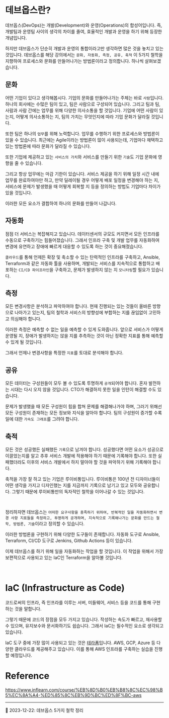 # 데브옵스란?

데브옵스(DevOps)는 개발(Development)와 운영(Operations)의 합성어입니다. 즉, 개발팀과 운영팀 사이의 생각의 차이를 줄여, 효율적인 개발과 운영을 하기 위해 등장한 개념입니다.

하지만 데브옵스가 단순히 개발과 운영의 통합이라고만 생각하면 많은 것을 놓치고 있는 것입니다. 데브옵스를 해당 강의에서는 `문화, 자동화, 측정, 공유, 축적` 이 5가지 철학을 지향하여 프로세스와 문화를 만들어나가는 방법론이라고 정의합니다. 하나씩 살펴보겠습니다.

## 문화

어떤 기업이 있다고 생각해봅시다. 기업의 문화를 만들어나가는 주체는 바로 `사람`입니다. 하나의 회사에는 수많은 팀이 있고, 팀은 사람으로 구성되어 있습니다. 그리고 팀과 팀, 사람과 사람 간에는 업무를 위해 다양한 의사소통을 할 것입니다. 기업에 어떤 사람이 있는지, 어떻게 의사소통하는 지, 팀의 가치는 무엇인지에 따라 기업 문화가 달라질 것입니다.

또한 팀은 하나의 `업무`를 위해 노력합니다. 업무를 수행하기 위한 프로세스와 방법론이 있을 수 있습니다. 최근에는 Agile이라는 방법론이 많이 사용되는데, 기업마다 채택하고 있는 방법론에 따라 문화가 달라질 수 있습니다.

또한 기업에 제공하고 있는 `서비스의 가치`와 서비스를 만들기 위한 `기술`도 기업 문화에 영향을 줄 수 있습니다.

그리고 항상 업무에는 마감 기한이 있습니다. 서비스 제공을 하기 위해 일정 시간 내에 업무를 완료하여야만 하고, 만약 딜레이될 경우 어떻게 배포 일정을 변경해야 하는 지, 서비스에 문제가 발생했을 때 어떻게 회복할 지 등을 정의하는 방법도 기업마다 차이가 있을 것입니다.

이러한 모든 요소가 결합하여 하나의 문화를 만들어 나갑니다.

## 자동화

점점 더 서비스는 복잡해지고 있습니다. 데이터센서의 규모도 커지면서 모든 인프라를 수동으로 구축하기는 힘들어졌습니다. 그래서 인프라 구축 및 개발 업무를 자동화하여 변경에 유연하고 장애에 빠르게 대응할 수 있도록 하는 것이 중요해졌습니다.

`클라우드`를 통해 언제든 확장 및 축소할 수 있는 탄력적인 인프라를 구축하고, Ansible, Terraform과 같은 자동화 툴을 사용하며, 개발되는 서비스를 지속적으로 통합하고 배포하는 `CI/CD 파이프라인`을 구축하고, 문제가 발생하지 않는 지 `모니터링`할 필요가 있습니다.

## 측정

모든 변경사항은 분석하고 파악하여야 합니다. 현재 진행되는 있는 것들이 올바른 방향으로 나아가고 있는지, 팀의 철학과 서비스의 방향성에 부합하는 지를 끊임없이 고민하고 의심해야 합니다.

이러한 측정은 예측할 수 없는 일을 예측할 수 있게 도와줍니다. 앞으로 서비스가 어떻게 운영될 지, 장애가 발생하지는 않을 지를 추측하는 것이 아닌 정확한 지표를 통해 예측할 수 있게 될 것입니다.

그래서 언제나 변경사항을 특정한 `지표`를 토대로 분석해야 합니다.

## 공유

모든 데이터는 구성원들이 모두 볼 수 있도록 투명하게 `공개`되어야 합니다. 혼자 발전하는 시대는 다시 오지 않을 것입니다. CTO가 해결하지 못한 일을 인턴이 해결할 수도 있습니다.

문제가 발생했을 때 모든 구성원이 힘을 합쳐 문제를 해결해나가야 하며, 그러기 위해선 모든 구성원이 존재하는 모든 정보와 지식을 알아야 합니다. 팀의 구성원이 증가할 수록 일에 대한 `가속도 그래프`를 그려야 합니다.

## 축적

모든 것은 성공했든 실패했든 `기록`으로 남겨야 합니다. 성공했다면 어떤 요소가 성공으로 이끌었는지를 알고 추후 서비스 개발에 적용해야 하기 때문에 기록해야 합니다. 또한 실패했더라도 이후의 서비스 개발에서 하지 말아야 할 것을 파악하기 위해 기록해야 합니다.

축적을 가장 잘 하고 있는 기업은 루이비통입니다. 루이비통은 100년 전 디자이너들이 어떤 생각을 가지고 디자인했는 지를 지금까지 기록으로 남기고 있고 모두와 공유합니다. 그렇기 때문에 루이비통만의 독자적인 철학을 이어나갈 수 있는 것입니다.


<br/>

정리하자면 데브옵스는 `어떠한 요구사항을 충족하기 위하여, 반복적인 일을 자동화하면서 변경 사항 지표들을 측정하고, 투명하게 공개하며, 지속적으로 기록해나가는 문화를 만드는 철학, 방법론, 기술`이라고 정의할 수 있습니다.

이러한 방법론을 구현하기 위해 다양한 도구들이 존재합니다. 자동화 도구로 Ansible, Terraform, CI/CD 도구로 Jenkins, Github Actions 등이 있습니다.

이제 데브옵스를 하기 위해 일을 자동화하는 작업을 할 것입니다. 이 작업을 위해서 가장 보편적으로 사용되고 있는 IaC인 Terraform을 알아볼 것입니다.

<br/>

# IaC (Infrastructure as Code)

코드로써의 인프라, 즉 인프라를 이루는 서버, 미들웨어, 서비스 등을 코드를 통해 구현하는 것을 말합니다. 

그렇기 때문에 코드의 장점을 모두 가지고 있습니다. 작성하는 속도가 빠르고, 재사용할 수 있으며, 유지보수와 문서화하기도 쉽습니다. 그래서 IaC는 필수적인 요소로 생각되고 있습니다.

IaC 도구 중에 가장 많이 사용되고 있는 것은 [테라폼](https://www.terraform.io/)입니다. AWS, GCP, Azure 등 다양한 클라우드를 제공해주고 있습니다. 이를 통해 AWS 인프라를 구축하는 실습을 진행할 예정입니다.

# Reference

<https://www.inflearn.com/course/%EB%8D%B0%EB%B8%8C%EC%98%B5%EC%8A%A4-%ED%85%8C%EB%9D%BC%ED%8F%BC-aws>

<hr/>

📌 2023-12-22: 데브옵스 5가지 철학 정리